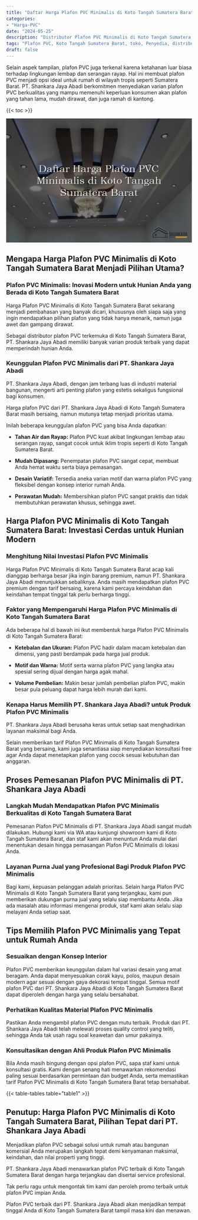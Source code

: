 ```yaml
---
title: "Daftar Harga Plafon PVC Minimalis di Koto Tangah Sumatera Barat"
categories: 
- "Harga-PVC"
date: "2024-05-25"
description: "Distributor Plafon PVC Minimalis di Koto Tangah Sumatera Barat untuk rumah, office, serta toko. Panel berkualitas, variasi motif, pilihan warna menarik, beserta servis instalasi ditangani oleh tenaga ahli ahli dan kepastian resmi!|Servis distribusi Plafon PVC Minimalis di Koto Tangah Sumatera Barat bagi kebutuhan rumah, perkantoran, atau toko, beserta produk berkualitas dan penempatan oleh teknisi berpengalaman serta jaminan resmi.|Solusi Plafon PVC Minimalis di Koto Tangah Sumatera Barat yang terpercaya bagi hunian, office, dan gerai, dengan produk terbaik dan instalasi dikerjakan oleh teknisi ahli serta garansi resmi.|Penyediaan Plafon PVC Minimalis di Koto Tangah Sumatera Barat untuk rumah, office, dan gerai, dengan panel unggulan dan penempatan dikerjakan oleh tenaga ahli profesional, dilengkapi dengan jaminan resmi.}"
tags: "Plafon PVC, Koto Tangah Sumatera Barat, toko, Penyedia, distributor"
draft: false
---
```


Selain aspek tampilan, plafon PVC juga terkenal karena ketahanan luar biasa terhadap lingkungan lembap dan serangan rayap. Hal ini membuat plafon PVC menjadi opsi ideal untuk rumah di wilayah tropis seperti Sumatera Barat. PT. Shankara Jaya Abadi berkomitmen menyediakan varian plafon PVC berkualitas yang mampu memenuhi keperluan konsumen akan plafon yang tahan lama, mudah dirawat, dan juga ramah di kantong.

{{< toc >}}

![Daftar Harga Plafon PVC Minimalis di Koto Tangah Sumatera Barat](/images/Harga-PVC/Daftar-Harga-Plafon-PVC-Minimalis-di-Koto-Tangah-Sumatera-Barat.png)


## Mengapa Harga Plafon PVC Minimalis di Koto Tangah Sumatera Barat Menjadi Pilihan Utama?

### Plafon PVC Minimalis: Inovasi Modern untuk Hunian Anda yang Berada di Koto Tangah Sumatera Barat

Harga Plafon PVC Minimalis di Koto Tangah Sumatera Barat sekarang menjadi pembahasan yang banyak dicari, khususnya oleh siapa saja yang ingin mendapatkan pilihan plafon yang tidak hanya menarik, namun juga awet dan gampang dirawat.

Sebagai distributor plafon PVC terkemuka di Koto Tangah Sumatera Barat, PT. Shankara Jaya Abadi memiliki banyak varian produk terbaik yang dapat memperindah hunian Anda.

### Keunggulan Plafon PVC Minimalis dari PT. Shankara Jaya Abadi

PT. Shankara Jaya Abadi, dengan jam terbang luas di industri material bangunan, mengerti arti penting plafon yang estetis sekaligus fungsional bagi konsumen.

Harga plafon PVC dari PT. Shankara Jaya Abadi di Koto Tangah Sumatera Barat masih bersaing, namun mutunya tetap menjadi prioritas utama.

Inilah beberapa keunggulan plafon PVC yang bisa Anda dapatkan:

- **Tahan Air dan Rayap:** Plafon PVC kuat akibat lingkungan lembap atau serangan rayap, sangat cocok untuk iklim tropis seperti di Koto Tangah Sumatera Barat.

- **Mudah Dipasang:** Penempatan plafon PVC sangat cepat, membuat Anda hemat waktu serta biaya pemasangan.

- **Desain Variatif:** Tersedia aneka varian motif dan warna plafon PVC yang fleksibel dengan konsep interior rumah Anda.

- **Perawatan Mudah:** Membersihkan plafon PVC sangat praktis dan tidak membutuhkan perawatan khusus, sehingga awet.

## Harga Plafon PVC Minimalis di Koto Tangah Sumatera Barat: Investasi Cerdas untuk Hunian Modern

### Menghitung Nilai Investasi Plafon PVC Minimalis

Harga Plafon PVC Minimalis di Koto Tangah Sumatera Barat acap kali dianggap berharga besar jika ingin barang premium, namun PT. Shankara Jaya Abadi menunjukkan sebaliknya. Anda masih mendapatkan plafon PVC premium dengan tarif bersaing, karena kami percaya keindahan dan keindahan tempat tinggal tak perlu berharga tinggi.

### Faktor yang Mempengaruhi Harga Plafon PVC Minimalis di Koto Tangah Sumatera Barat

Ada beberapa hal di bawah ini ikut membentuk harga Plafon PVC Minimalis di Koto Tangah Sumatera Barat:

- **Ketebalan dan Ukuran:** Plafon PVC hadir dalam macam ketebalan dan dimensi, yang pasti berdampak pada harga jual produk.

- **Motif dan Warna:** Motif serta warna plafon PVC yang langka atau spesial sering dijual dengan harga agak mahal.

- **Volume Pembelian:** Makin besar jumlah pembelian plafon PVC, makin besar pula peluang dapat harga lebih murah dari kami.

### Kenapa Harus Memilih PT. Shankara Jaya Abadi? untuk Produk Plafon PVC Minimalis

PT. Shankara Jaya Abadi berusaha keras untuk setiap saat menghadirkan layanan maksimal bagi Anda.

Selain memberikan tarif Plafon PVC Minimalis di Koto Tangah Sumatera Barat yang bersaing, kami juga senantiasa siap menyediakan konsultasi free agar Anda dapat menetapkan plafon yang cocok sesuai kebutuhan dan anggaran.

## Proses Pemesanan Plafon PVC Minimalis di PT. Shankara Jaya Abadi

### Langkah Mudah Mendapatkan Plafon PVC Minimalis Berkualitas di Koto Tangah Sumatera Barat

Pemesanan Plafon PVC Minimalis di PT. Shankara Jaya Abadi sangat mudah dilakukan. Hubungi kami via WA atau kunjungi showroom kami di Koto Tangah Sumatera Barat, dan staf kami akan menuntun Anda mulai dari menentukan desain hingga pemasangan Plafon PVC Minimalis di lokasi Anda.

### Layanan Purna Jual yang Profesional Bagi Produk Plafon PVC Minimalis

Bagi kami, kepuasan pelanggan adalah prioritas. Selain harga Plafon PVC Minimalis di Koto Tangah Sumatera Barat yang terjangkau, kami pun memberikan dukungan purna jual yang selalu siap membantu Anda. Jika ada masalah atau informasi mengenai produk, staf kami akan selalu siap melayani Anda setiap saat.

## Tips Memilih Plafon PVC Minimalis yang Tepat untuk Rumah Anda

### Sesuaikan dengan Konsep Interior

Plafon PVC memberikan keunggulan dalam hal variasi desain yang amat beragam. Anda dapat menyesuaikan corak kayu, polos, maupun desain modern agar sesuai dengan gaya dekorasi tempat tinggal. Semua motif plafon PVC dari PT. Shankara Jaya Abadi di Koto Tangah Sumatera Barat dapat diperoleh dengan harga yang selalu bersahabat.

### Perhatikan Kualitas Material Plafon PVC Minimalis

Pastikan Anda mengambil plafon PVC dengan mutu terbaik. Produk dari PT. Shankara Jaya Abadi telah melewati proses quality control yang teliti, sehingga Anda tak usah ragu soal keawetan dan umur pakainya.

### Konsultasikan dengan Ahli Produk Plafon PVC Minimalis

Bila Anda masih bingung dengan opsi plafon PVC, sapa staf kami untuk konsultasi gratis. Kami dengan senang hati menawarkan rekomendasi paling sesuai berdasarkan permintaan dan budget Anda, serta memastikan tarif Plafon PVC Minimalis di Koto Tangah Sumatera Barat tetap bersahabat.

{{< table-tables table="table1" >}}

## Penutup: Harga Plafon PVC Minimalis di Koto Tangah Sumatera Barat, Pilihan Tepat dari PT. Shankara Jaya Abadi

Menjadikan plafon PVC sebagai solusi untuk rumah atau bangunan komersial Anda merupakan langkah tepat demi kenyamanan maksimal, keindahan, dan nilai properti yang tinggi.

PT. Shankara Jaya Abadi menawarkan plafon PVC terbaik di Koto Tangah Sumatera Barat dengan harga terjangkau dan disertai service profesional.

Tak perlu ragu untuk mengontak tim kami dan peroleh promo terbaik untuk plafon PVC impian Anda.

Plafon PVC terbaik dari PT. Shankara Jaya Abadi akan menjadikan tempat tinggal Anda di Koto Tangah Sumatera Barat tampil masa kini dan menawan.